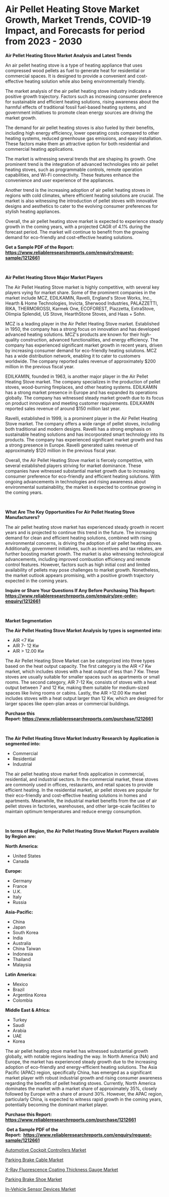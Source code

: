 <p><h1>Air Pellet Heating Stove Market Growth, Market Trends, COVID-19 Impact, and Forecasts for period from 2023 - 2030</h1></p><p><strong>Air Pellet Heating Stove Market Analysis and Latest Trends</strong></p>
<p><p>An air pellet heating stove is a type of heating appliance that uses compressed wood pellets as fuel to generate heat for residential or commercial spaces. It is designed to provide a convenient and cost-effective heating solution while also being environmentally friendly.</p><p>The market analysis of the air pellet heating stove industry indicates a positive growth trajectory. Factors such as increasing consumer preference for sustainable and efficient heating solutions, rising awareness about the harmful effects of traditional fossil fuel-based heating systems, and government initiatives to promote clean energy sources are driving the market growth.</p><p>The demand for air pellet heating stoves is also fueled by their benefits, including high energy efficiency, lower operating costs compared to other heating systems, reduced greenhouse gas emissions, and easy installation. These factors make them an attractive option for both residential and commercial heating applications.</p><p>The market is witnessing several trends that are shaping its growth. One prominent trend is the integration of advanced technologies into air pellet heating stoves, such as programmable controls, remote operation capabilities, and Wi-Fi connectivity. These features enhance the convenience and user experience of the appliances.</p><p>Another trend is the increasing adoption of air pellet heating stoves in regions with cold climates, where efficient heating solutions are crucial. The market is also witnessing the introduction of pellet stoves with innovative designs and aesthetics to cater to the evolving consumer preferences for stylish heating appliances.</p><p>Overall, the air pellet heating stove market is expected to experience steady growth in the coming years, with a projected CAGR of 4.1% during the forecast period. The market will continue to benefit from the growing demand for eco-friendly and cost-effective heating solutions.</p></p>
<p><strong>Get a Sample PDF of the Report:&nbsp; <a href="https://www.reliableresearchreports.com/enquiry/request-sample/1212661">https://www.reliableresearchreports.com/enquiry/request-sample/1212661</a></strong></p>
<p>&nbsp;</p>
<p><strong>Air Pellet Heating Stove Major Market Players</strong></p>
<p><p>The Air Pellet Heating Stove market is highly competitive, with several key players vying for market share. Some of the prominent companies in the market include MCZ, EDILKAMIN, Ravelli, England's Stove Works, Inc., Hearth & Home Technologies, Invicta, Sherwood Industries, PALAZZETTI, RIKA, THERMOROSSI, Karmek One, ECOFOREST, Piazzetta, ExtraStove, Olimpia Splendid, US Stove, HearthStone Stoves, and Haas + Sohn.</p><p>MCZ is a leading player in the Air Pellet Heating Stove market. Established in 1950, the company has a strong focus on innovation and has developed advanced heating solutions. MCZ's products are known for their high-quality construction, advanced functionalities, and energy efficiency. The company has experienced significant market growth in recent years, driven by increasing consumer demand for eco-friendly heating solutions. MCZ has a wide distribution network, enabling it to cater to customers worldwide. The company reported sales revenue of approximately $200 million in the previous fiscal year.</p><p>EDILKAMIN, founded in 1963, is another major player in the Air Pellet Heating Stove market. The company specializes in the production of pellet stoves, wood-burning fireplaces, and other heating systems. EDILKAMIN has a strong market presence in Europe and has expanded its operations globally. The company has witnessed steady market growth due to its focus on product innovation and meeting customer requirements. EDILKAMIN reported sales revenue of around $150 million last year.</p><p>Ravelli, established in 1999, is a prominent player in the Air Pellet Heating Stove market. The company offers a wide range of pellet stoves, including both traditional and modern designs. Ravelli has a strong emphasis on sustainable heating solutions and has incorporated smart technology into its products. The company has experienced significant market growth and has a strong presence in Europe. Ravelli generated sales revenue of approximately $120 million in the previous fiscal year.</p><p>Overall, the Air Pellet Heating Stove market is fiercely competitive, with several established players striving for market dominance. These companies have witnessed substantial market growth due to increasing consumer preference for eco-friendly and efficient heating solutions. With ongoing advancements in technologies and rising awareness about environmental sustainability, the market is expected to continue growing in the coming years.</p></p>
<p>&nbsp;</p>
<p><strong>What Are The Key Opportunities For Air Pellet Heating Stove Manufacturers?</strong></p>
<p><p>The air pellet heating stove market has experienced steady growth in recent years and is projected to continue this trend in the future. The increasing demand for clean and efficient heating solutions, combined with rising environmental concerns, is driving the adoption of air pellet heating stoves. Additionally, government initiatives, such as incentives and tax rebates, are further boosting market growth. The market is also witnessing technological advancements, including improved combustion efficiency and remote control features. However, factors such as high initial cost and limited availability of pellets may pose challenges to market growth. Nonetheless, the market outlook appears promising, with a positive growth trajectory expected in the coming years.</p></p>
<p><strong>Inquire or Share Your Questions If Any Before Purchasing This Report: <a href="https://www.reliableresearchreports.com/enquiry/pre-order-enquiry/1212661">https://www.reliableresearchreports.com/enquiry/pre-order-enquiry/1212661</a></strong></p>
<p>&nbsp;</p>
<p><strong>Market Segmentation</strong></p>
<p><strong>The Air Pellet Heating Stove Market Analysis by types is segmented into:</strong></p>
<p><ul><li>AIR <7 Kw</li><li>AIR 7- 12 Kw</li><li>AIR > 12.00 Kw</li></ul></p>
<p><p>The Air Pellet Heating Stove Market can be categorized into three types based on the heat output capacity. The first category is the AIR <7 Kw market, which includes stoves with a heat output of less than 7 Kw. These stoves are usually suitable for smaller spaces such as apartments or small rooms. The second category, AIR 7-12 Kw, consists of stoves with a heat output between 7 and 12 Kw, making them suitable for medium-sized spaces like living rooms or cabins. Lastly, the AIR >12.00 Kw market includes stoves with a heat output larger than 12 Kw, which are designed for larger spaces like open-plan areas or commercial buildings.</p></p>
<p><strong>Purchase this Report:&nbsp;<a href="https://www.reliableresearchreports.com/purchase/1212661">https://www.reliableresearchreports.com/purchase/1212661</a></strong></p>
<p>&nbsp;</p>
<p><strong>The Air Pellet Heating Stove Market Industry Research by Application is segmented into:</strong></p>
<p><ul><li>Commercial</li><li>Residential</li><li>Industrial</li></ul></p>
<p><p>The air pellet heating stove market finds application in commercial, residential, and industrial sectors. In the commercial market, these stoves are commonly used in offices, restaurants, and retail spaces to provide efficient heating. In the residential market, air pellet stoves are popular for their eco-friendly and cost-effective heating solutions in homes and apartments. Meanwhile, the industrial market benefits from the use of air pellet stoves in factories, warehouses, and other large-scale facilities to maintain optimum temperatures and reduce energy consumption.</p></p>
<p>&nbsp;</p>
<p><strong>In terms of Region, the Air Pellet Heating Stove Market Players available by Region are:</strong></p>
<p>
    <p> <strong> North America: </strong>
        <ul>
            <li>United States</li>
            <li>Canada</li>
        </ul>
        </p> 
    <p> <strong> Europe: </strong>
        <ul>
            <li>Germany</li>
            <li>France</li>
            <li>U.K.</li>
            <li>Italy</li>
            <li>Russia</li>
        </ul>
        </p> 
    <p> <strong> Asia-Pacific: </strong>
        <ul>
            <li>China</li>
            <li>Japan</li>
            <li>South Korea</li>
            <li>India</li>
            <li>Australia</li>
            <li>China Taiwan</li>
            <li>Indonesia</li>
            <li>Thailand</li>
            <li>Malaysia</li>
        </ul>
        </p> 
    <p> <strong> Latin America: </strong>
        <ul>
            <li>Mexico</li>
            <li>Brazil</li>
            <li>Argentina Korea</li>
            <li>Colombia</li>
        </ul>
        </p> 
    <p> <strong> Middle East & Africa: </strong>
        <ul>
            <li>Turkey</li>
            <li>Saudi</li>
            <li>Arabia</li>
            <li>UAE</li>
            <li>Korea</li>
        </ul>
    </p>
    </p>
<p><p>The air pellet heating stove market has witnessed substantial growth globally, with notable regions leading the way. In North America (NA) and Europe, the market has experienced steady growth due to the increasing adoption of eco-friendly and energy-efficient heating solutions. The Asia Pacific (APAC) region, specifically China, has emerged as a significant market player with robust industrial growth and rising consumer awareness regarding the benefits of pellet heating stoves. Currently, North America dominates the market with a market share of approximately 35%, closely followed by Europe with a share of around 30%. However, the APAC region, particularly China, is expected to witness rapid growth in the coming years, potentially becoming the dominant market player.</p></p>
<p><strong>Purchase this Report: <a href="https://www.reliableresearchreports.com/purchase/1212661">https://www.reliableresearchreports.com/purchase/1212661</a></strong></p>
<p>&nbsp;<strong>Get a Sample PDF of the Report:&nbsp;&nbsp;<a href="https://www.reliableresearchreports.com/enquiry/request-sample/1212661">https://www.reliableresearchreports.com/enquiry/request-sample/1212661</a></strong></p>
<p><strong></strong></p>
<p><p><a href="https://www.linkedin.com/pulse/decoding-automotive-cockpit-controllers-market-deep-dive-latest/">Automotive Cockpit Controllers Market</a></p><p><a href="https://medium.com/@elyssablick/parking-brake-cable-market-size-growth-forecast-2023-2030-b31cba3122b0">Parking Brake Cable Market</a></p><p><a href="https://www.linkedin.com/pulse/x-ray-fluorescence-coating-thickness-gauge-market-size-1c/">X-Ray Fluorescence Coating Thickness Gauge Market</a></p><p><a href="https://medium.com/@toneygrimes2023/parking-brake-shoe-market-size-growth-forecast-2023-2030-c3e4932c62df">Parking Brake Shoe Market</a></p><p><a href="https://www.linkedin.com/pulse/decoding-in-vehicle-sensor-devices-market/">In-Vehicle Sensor Devices Market</a></p></p>